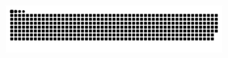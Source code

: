 <picture>
  <source media="(prefers-color-scheme: dark)" srcset="https://raw.githubusercontent.com/adam951502/adam951502/output/github-contribution-grid-snake-dark.svg">
  <source media="(prefers-color-scheme: light)" srcset="https://raw.githubusercontent.com/adam951502/adam951502/output/github-contribution-grid-snake.svg">
  <img alt="github contribution grid snake animation" src="https://raw.githubusercontent.com/adam951502/adam951502/output/github-contribution-grid-snake.svg">
</picture>